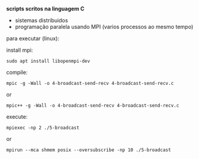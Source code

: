 **scripts scritos na linguagem C**
- sistemas distribuidos
- programação paralela usando MPI (varios processos ao mesmo tempo)


para executar (linux):

install mpi:
```    
sudo apt install libopenmpi-dev
```
compile:

```
mpic -g -Wall -o 4-broadcast-send-recv 4-broadcast-send-recv.c
```
or
```
mpic++ -g -Wall -o 4-broadcast-send-recv 4-broadcast-send-recv.c
```
execute:
```
mpiexec -np 2 ./5-broadcast
```
or
```
mpirun --mca shmem posix --oversubscribe -np 10 ./5-broadcast
```